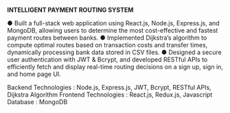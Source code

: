 **INTELLIGENT PAYMENT ROUTING SYSTEM**

● Built a full-stack web application using React.js, Node.js, Express.js, and MongoDB, allowing users to determine the most cost-effective and
  fastest payment routes between banks.
● Implemented Dijkstra’s algorithm to compute optimal routes based on transaction costs and transfer times, dynamically processing bank data
  stored in CSV files.
● Designed a secure user authentication with JWT & Bcrypt, and developed RESTful APIs to efficiently fetch and display real-time routing
  decisions on a sign up, sign in, and home page UI.

  Backend Technologies : Node.js, Express.js, JWT, Bcrypt, RESTful APIs, Dijkstra Algorithm
  Frontend Technologies : React.js, Redux.js, Javascript
  Database : MongoDB
